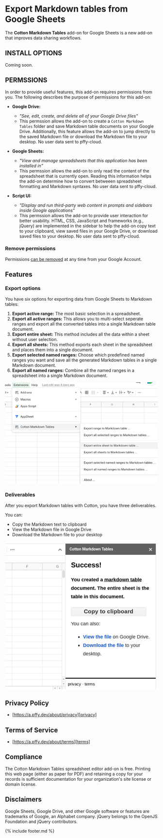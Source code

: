 # Export Markdown tables from Google Sheets

The **Cotton Markdown Tables** add-on for Google Sheets is a new add-on that improves data sharing workflows.

## INSTALL OPTIONS

Coming soon.

## PERMSSIONS

In order to provide useful features, this add-on requires permissions from you. The following describes the purpose of permissions for this add-on:

  + **Google Drive:** 
    + *"See, edit, create, and delete all of your Google Drive files"*
    + This permssion allows the add-on to create a `Cotton Markdown Tables` folder and save Markdown table documents on your Google Drive. Additionally, this feature allows the add-on to jump directly to the saved Markdown file or download the Markdown file to your desktop. No user data sent to pffy-cloud.

  + **Google Sheets:**
    + *"View and manage spreadsheets that this application has been installed in"*
    + This permssion allows the add-on to only read the content of the spreadsheet that is currently open. Reading this information helps the add-on determine how to convert betweeen spreadsheet formatting and Markdown syntaxes. No user data sent to pffy-cloud.
 
  + **Script UI:**
    + *"Display and run third-party web content in prompts and sidebars inside Google applications"*
    + This permssion allows the add-on to provide user interaction for better usability. HTML, CSS, JavaScript and frameworks (e.g., jQuery) are implemented in the sidebar to help the add-on copy text to your clipboard, view saved files in your Google Drive, or download saved files to your desktop. No user data sent to pffy-cloud.

### Remove permissions

Permissions [can be removed][revoke] at any time from your Google Account.

## Features

### Export options

You have six options for exporting data from Google Sheets to Markdown tables:

  1. **Export active range:** The most basic selection in a spreadsheet.
  2. **Export all active ranges:** This allows you to multi-select seperate ranges and export all the converted tables into a single Markdown table document.
  3. **Export entire sheet:** This method includes all the data within a sheet without user selection.
  4. **Export all sheets:** This method exports each sheet in the spreadsheet and places them into a single document.
  5. **Export selected named ranges:** Choose which predefined named ranges you want and save all the generated Markdown tables in a single Markdown document.
  6. **Export all named ranges:** Combine all the named ranges in a spreadsheet into a single Markdown document.

<img title="Cotton Markdown tables add-on menu" src="png/cotton-menu.png" />


### Deliverables 

After you export Markdown tables with Cotton, you have three deliverables. 

You can:

  * Copy the Markdown text to clipboard
  * View the Markdown file in Google Drive
  * Download the Markdown file to your desktop

<img title="Cotton Markdown tables add-on prompt" src="png/cotton-prompt.png" />


## Privacy Policy

  + [https://a.pffy.dev/about/privacy][privacy]

## Terms of Service

  + [https://a.pffy.dev/about/terms][terms]

## Compliance

The Cotton Markdown Tables spreadsheet editor add-on is free. Printing this web page (either as paper for PDF) and retaining a copy for your records is sufficient documentation for your organization's site license or domain license.

## Disclaimers

Google Sheets, Google Drive, and other Google software or features are trademarks of Google, an Alphabet company. jQuery belongs to the OpenJS Foundation and jQuery contributors.

[revoke]: https://myaccount.google.com/permissions
[terms]: https://a.pffy.dev/about/terms
[privacy]: https://a.pffy.dev/about/privacy

{% include footer.md %}
